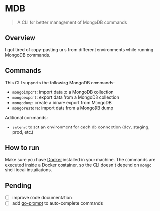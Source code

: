 # MDB

> A CLI for better management of MongoDB commands

## Overview

I got tired of copy-pasting urls from different environments while running MongoDB commands.

## Commands

This CLI supports the following MongoDB commands:

- `mongoimport`: import data to a MongoDB collection
- `mongoexport`: export data from a MongoDB collection
- `mongodump`: create a binary export from MongoDB
- `mongorestore`: import data from a MongoDB dump

Aditional commands:

- `setenv`: to set an environment for each db connection (dev, staging, prod, etc.)

## How to run

Make sure you have [Docker](https://www.docker.com/products/docker-desktop) installed in your machine. The commands are executed inside a Docker container, so the CLI doesn't depend on `mongo` shell local installations.

## Pending

- [ ] improve code documentation
- [ ] add [go-prompt](https://github.com/c-bata/go-prompt) to auto-complete commands
